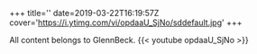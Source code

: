 +++
title=''
date=2019-03-22T16:19:57Z
cover='https://i.ytimg.com/vi/opdaaU_SjNo/sddefault.jpg'
+++

All content belongs to GlennBeck.
{{< youtube opdaaU_SjNo >}}
